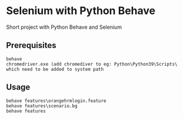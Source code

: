 # Selenium with Python Behave

Short project with Python Behave and Selenium

## Prerequisites

```selenium
behave
chromedriver.exe (add chromediver to eg: Python\Python39\Scripts\ which need to be added to system path
```

## Usage

```behave features\orangehrm.feature
behave features\orangehrmlogin.feature
behave features\scenario.bg
behave features
```

